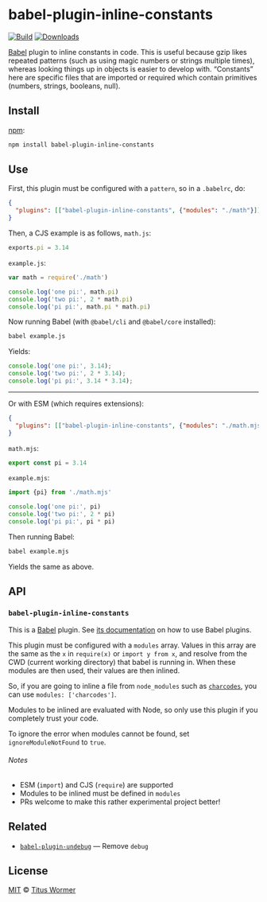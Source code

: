 # babel-plugin-inline-constants

[![Build][build-badge]][build]
[![Downloads][downloads-badge]][downloads]

[Babel][] plugin to inline constants in code.
This is useful because gzip likes repeated patterns (such as using magic numbers
or strings multiple times), whereas looking things up in objects is easier to
develop with.
“Constants” here are specific files that are imported or required which contain
primitives (numbers, strings, booleans, null).

## Install

[npm][]:

```sh
npm install babel-plugin-inline-constants
```

## Use

First, this plugin must be configured with a `pattern`, so in a `.babelrc`, do:

```json
{
  "plugins": [["babel-plugin-inline-constants", {"modules": "./math"}]]
}
```

Then, a CJS example is as follows, `math.js`:

```js
exports.pi = 3.14
```

`example.js`:

```js
var math = require('./math')

console.log('one pi:', math.pi)
console.log('two pi:', 2 * math.pi)
console.log('pi pi:', math.pi * math.pi)
```

Now running Babel (with `@babel/cli` and `@babel/core` installed):

```sh
babel example.js
```

Yields:

```js
console.log('one pi:', 3.14);
console.log('two pi:', 2 * 3.14);
console.log('pi pi:', 3.14 * 3.14);
```

***

Or with ESM (which requires extensions):

```json
{
  "plugins": [["babel-plugin-inline-constants", {"modules": "./math.mjs"}]]
}
```

`math.mjs`:

```js
export const pi = 3.14
```

`example.mjs`:

```js
import {pi} from './math.mjs'

console.log('one pi:', pi)
console.log('two pi:', 2 * pi)
console.log('pi pi:', pi * pi)
```

Then running Babel:

```sh
babel example.mjs
```

Yields the same as above.

## API

### `babel-plugin-inline-constants`

This is a [Babel][] plugin.
See [its documentation][babel-plugins] on how to use Babel plugins.

This plugin must be configured with a `modules` array.
Values in this array are the same as the `x` in `require(x)` or `import y
from x`, and resolve from the CWD (current working directory) that babel is
running in.
When these modules are then used, their values are then inlined.

So, if you are going to inline a file from `node_modules` such as
[`charcodes`][charcodes], you can use `modules: ['charcodes']`.

Modules to be inlined are evaluated with Node, so only use this plugin if you
completely trust your code.

To ignore the error when modules cannot be found, set `ignoreModuleNotFound` to
`true`.

###### Notes

*   ESM (`import`) and CJS (`require`) are supported
*   Modules to be inlined must be defined in `modules`
*   PRs welcome to make this rather experimental project better!

## Related

*   [`babel-plugin-undebug`](https://github.com/wooorm/babel-plugin-undebug)
    — Remove `debug`

## License

[MIT][license] © [Titus Wormer][author]

<!-- Definitions -->

[build-badge]: https://github.com/wooorm/babel-plugin-inline-constants/workflows/main/badge.svg

[build]: https://github.com/wooorm/babel-plugin-inline-constants/actions

[downloads-badge]: https://img.shields.io/npm/dm/babel-plugin-inline-constants.svg

[downloads]: https://www.npmjs.com/package/babel-plugin-inline-constants

[npm]: https://docs.npmjs.com/cli/install

[license]: license

[author]: https://wooorm.com

[babel]: https://babeljs.io

[babel-plugins]: https://babeljs.io/docs/plugins

[charcodes]: https://github.com/xtuc/charcodes
